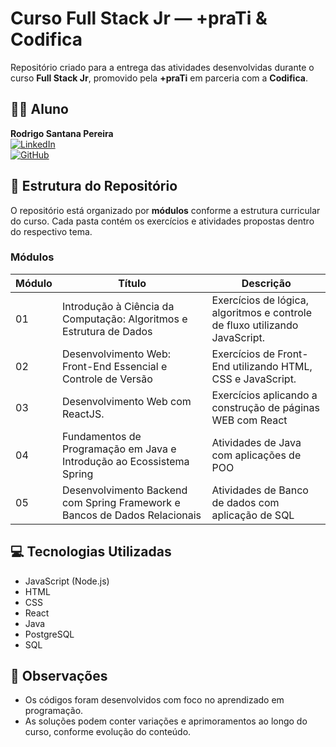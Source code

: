 # Curso Full Stack Jr — +praTi & Codifica

Repositório criado para a entrega das atividades desenvolvidas durante o curso **Full Stack Jr**, promovido pela **+praTi** em parceria com a **Codifica**.

## 👨‍🎓 Aluno

**Rodrigo Santana Pereira**  
[![LinkedIn](https://img.shields.io/badge/LinkedIn-blue?style=flat&logo=linkedin)](https://www.linkedin.com/in/rodrigo-santana-pereira/)  
[![GitHub](https://img.shields.io/badge/GitHub-rosanper-181717?style=flat&logo=github)](https://github.com/rosanper)



## 📂 Estrutura do Repositório

O repositório está organizado por **módulos** conforme a estrutura curricular do curso. Cada pasta contém os exercícios e atividades propostas dentro do respectivo tema.

###  Módulos

| Módulo | Título                                                           | Descrição                                     |
|--------|------------------------------------------------------------------|-----------------------------------------------|
| 01     | Introdução à Ciência da Computação: Algoritmos e Estrutura de Dados | Exercícios de lógica, algoritmos e controle de fluxo utilizando JavaScript. |
| 02     | Desenvolvimento Web: Front-End Essencial e Controle de Versão | Exercícios de Front-End utilizando HTML, CSS e JavaScript. |
| 03     | Desenvolvimento Web com ReactJS. | Exercícios aplicando a construção de páginas WEB com React 
| 04     | Fundamentos de Programação em Java e Introdução ao Ecossistema Spring | Atividades de Java com aplicações de POO
| 05     | Desenvolvimento Backend com Spring Framework e Bancos de Dados Relacionais | Atividades de Banco de dados com aplicação de SQL



## 💻 Tecnologias Utilizadas

- JavaScript (Node.js)
- HTML
- CSS
- React
- Java
- PostgreSQL
- SQL


## 📝 Observações

- Os códigos foram desenvolvidos com foco no aprendizado em programação.
- As soluções podem conter variações e aprimoramentos ao longo do curso, conforme evolução do conteúdo.




